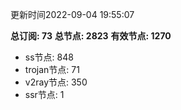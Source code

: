 更新时间2022-09-04 19:55:07

**总订阅: 73**
**总节点: 2823**
**有效节点: 1270**
- ss节点: 848
- trojan节点: 71
- v2ray节点: 350
- ssr节点: 1
